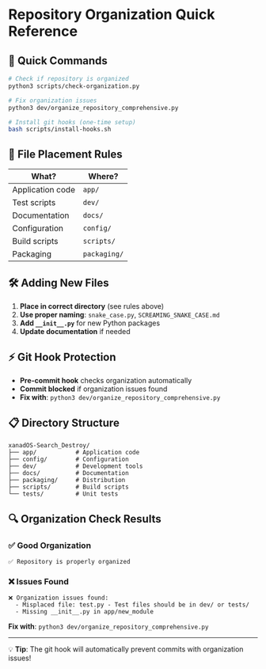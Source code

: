 # Repository Organization Quick Reference

## 🚀 Quick Commands

```bash
# Check if repository is organized
python3 scripts/check-organization.py

# Fix organization issues
python3 dev/organize_repository_comprehensive.py

# Install git hooks (one-time setup)
bash scripts/install-hooks.sh
```

## 📁 File Placement Rules

| What? | Where? |
|-------|--------|
| Application code | `app/` |
| Test scripts | `dev/` |
| Documentation | `docs/` |
| Configuration | `config/` |
| Build scripts | `scripts/` |
| Packaging | `packaging/` |

## 🛠️ Adding New Files

1. **Place in correct directory** (see rules above)
2. **Use proper naming**: `snake_case.py`, `SCREAMING_SNAKE_CASE.md`
3. **Add `__init__.py`** for new Python packages
4. **Update documentation** if needed

## ⚡ Git Hook Protection

- **Pre-commit hook** checks organization automatically
- **Commit blocked** if organization issues found
- **Fix with**: `python3 dev/organize_repository_comprehensive.py`

## 📋 Directory Structure

```
xanadOS-Search_Destroy/
├── app/           # Application code
├── config/        # Configuration
├── dev/           # Development tools
├── docs/          # Documentation
├── packaging/     # Distribution
├── scripts/       # Build scripts
└── tests/         # Unit tests
```

## 🔍 Organization Check Results

### ✅ Good Organization
```
✅ Repository is properly organized
```

### ❌ Issues Found
```
❌ Organization issues found:
  - Misplaced file: test.py - Test files should be in dev/ or tests/
  - Missing __init__.py in app/new_module
```

**Fix with**: `python3 dev/organize_repository_comprehensive.py`

---

💡 **Tip**: The git hook will automatically prevent commits with organization issues!
